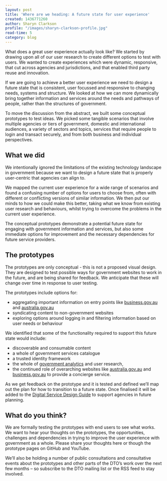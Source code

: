 ```yaml
---
layout: post
title: 'Where are we heading: A future state for user experience'
created: 1436771260
author: Sharyn Clarkson
profile: "/images/sharyn-clarkson-profile.jpg"
read-time: 5
category: blog
---
```

What does a great user experience actually look like? We started by drawing upon all of our user research to create different options to test with users. We wanted to create experiences which were dynamic, responsive, that cut across agencies and jurisdictions, and that enabled third party reuse and innovation.

If we are going to achieve a better user experience we need to design a future state that is consistent, user focussed and responsive to changing needs, systems and structure. We looked at how we can more dynamically bring together information and services around the needs and pathways of people, rather than the structures of government.

To move the discussion from the abstract, we built some conceptual prototypes to test ideas. We picked some tangible scenarios that involve multiple agencies or tiers of government, domestic and international audiences, a variety of sectors and topics, services that require people to login and transact securely, and from both business and individual perspectives.

## What we did

We intentionally ignored the limitations of the existing technology landscape in government because we want to design a future state that is properly user-centric that agencies can align to.

We mapped the current user experience for a wide range of scenarios and found a confusing number of options for users to choose from, often with different or conflicting versions of similar information. We then put our minds to how we could make this better, taking what we know from existing user research and behaviours, whilst trying to overcome the problems in the current user experience.

The conceptual prototypes demonstrate a potential future state for engaging with government information and services, but also some immediate options for improvement and the necessary dependencies for future service providers.

## The prototypes

The prototypes are only conceptual - this is not a proposed visual design. They are designed to test possible ways for government websites to work in the future, and are being shared for feedback. We anticipate that these will change over time in response to user testing.

The prototypes include options for:

- aggregating important information on entry points like [business.gov.au](http://business.gov.au/) and [australia.gov.au](http://australia.gov.au/)
- syndicating content to non-government websites
- exploring options around logging in and filtering information based on user needs or behaviour

We identified that some of the functionality required to support this future state would include:
- discoverable and consumable content
- a whole of government services catalogue
- a trusted identity framework
- the whole of [government analytics](/blog/building-better-services-with-analytics/) and user research,
- the continued role of overarching websites like [australia.gov.au](http://australia.gov.au/) and [business.gov.au](http://business.gov.au/) to provide a concierge service.

As we get feedback on the prototype and it is tested and defined we’ll map out the plan for how to transition to a future state. Once finalised it will be added to the [Digital Service Design Guide](/for-digital-service-teams/standard/design-guides/) to support agencies in future planning.

## What do you think?

We are formally testing the prototypes with end users to see what works. We want to hear your thoughts on the prototypes, the opportunities, challenges and dependencies in trying to improve the user experience with government as a whole. Please share your thoughts here or though the prototype pages on GitHub and YouTube.

We’ll also be holding a number of public consultations and consultative events about the prototypes and other parts of the DTO’s work over the next few months – so subscribe to the DTO mailing list or the RSS feed to stay involved.
